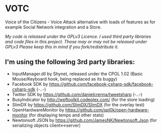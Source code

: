 # VOTC
Voice of the Citizens - Voice Attack alternative with loads of features as for example Social Network integration and a Store.

*My code is released under the GPLv3 Licence. I used third party libraries and code files in this project.
Those may or may not be released under GPLv3
Please keep this in mind if you fork/redistribute it.*


## I'm using the following 3rd party libraries:

* InputManager.dll by Shynet, released under the CPOL 1.02 (Basic Mouse/Keyboard hook, being replaced as its buggy)
* Facebook SDK by https://github.com/facebook-csharp-sdk/facebook-csharp-sdk (-..-)
* Twitter SDK by https://github.com/danielcrenna/tweetsharp (-..-)
* BusyIndicator by http://wpftoolkit.codeplex.com/ (for the store loading)
* SlimDX by https://github.com/SlimDX/SlimDX (for the overlay test)
* OpenHardwareMonitor by https://github.com/spl0k/open-hardware-monitor (for displaying temps and other stats)
* Newtonsoft JSON by https://github.com/JamesNK/Newtonsoft.Json (for serializing objects client<->server)

